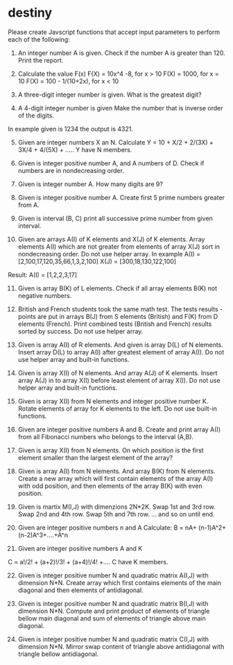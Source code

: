# destiny

Please create Javscript functions that accept input parameters to perform each of the following:

1. An integer number A is given.
Check if the number A is greater than 120.
Print the report.

2. Calculate the value F(x)
F(X) = 10x^4 -8,  for x > 10
F(X) = 1000, for x = 10
F(X) = 100 - 1/(10+2x), for x < 10

3. A three-digit integer number is given.
What is the greatest digit?

4. A 4-digit integer number is given
Make the number that is inverse order of the digits.

In example given is 1234 the output is 4321.

5. Given are integer numbers X an N.
Calculate Y = 10 + X/2 + 2/(3X) + 3X/4 + 4/(5X) + .....
Y have N members.

6. Given is integer positive number A, and A numbers of D.
Check if numbers are in nondecreasing order.

7. Given is integer number A.
How many digits are 9?

8. Given is integer positive number A.
Create first 5 prime numbers greater from A.

9. Given is interval (B, C) print all successive prime number from given interval.

10. Given are arrays A(I) of K elements and X(J) of K elements.
Array elements A(I) which are not greater from elements of array X(J) sort in nondecreasing order.
Do not use helper array.
In example
A(I) = [2,100,17,120,35,66,1,3,2,100]
X(J) = [300,18,130,122,100]

Result:
A(I) = [1,2,2,3,17]

11. Given is array B(K) of L elements.
Check if all array elements B(K) not negative numbers.

12. British and French students took the same math test.
The tests results - points are put in arrays B(J) from S elements (British) and F(K) from D elements (French).
Print combined tests (British and French) results sorted by success.
Do not use helper array.

13. Given is array A(I) of R elements.
And given is array D(L) of N elements.
Insert array D(L) to array A(I) after greatest element of array A(I).
Do not use helper array and built-in functions.

14. Given is array X(I) of N elements.
And array A(J) of K elements.
Insert array A(J) in to array X(I) before least element of array X(I).
Do not use helper array and built-in functions.

15. Given is array X(I) from N elements and integer positive number K.
Rotate elements of array for K elements to the left.
Do not use built-in functions.

16. Given are integer positive numbers A and B.
Create and print array A(I) from all Fibonacci numbers who belongs to the interval (A,B).

17. Given is array X(I) from N elements.
On which position is the first element smaller than the largest element of the array?

18. Given is array A(I) from N elements.
And array B(K) from N elements.
Create a new array which will first contain elements of the array A(I) with odd position, and then elements of the array B(K)  with even position.

19. Given is martix M(I,J) with dimenzions 2N*2K.
Swap 1st and 3rd row.
Swap 2nd and 4th row.
Swap 5th and 7th row.
...
and so on until end.

20. Given are integer positive numbers n and A
Calculate:
B = nA+ (n-1)A^2+(n-2)A^3+....+A^n

21. Given are integer positive numbers A and K

C = a!/2! + (a+2)!/3! + (a+4)!/4! +....
C have K members.

22. Given is integer positive number N and quadratic matrix A(I,J) with dimension N*N.
Create array which first contains elements of the main diagonal and then elements of antidiagonal.

23. Given is integer positive number N and quadratic matrix B(I,J) with dimension N*N.
Compute and print product of elements of triangle bellow main diagonal and sum of elements of triangle above main diagonal.

24. Given is integer positive number N and quadratic matrix C(I,J) with dimension N*N.
Mirror swap content of triangle above antidiagonal with triangle bellow antidiagonal.

